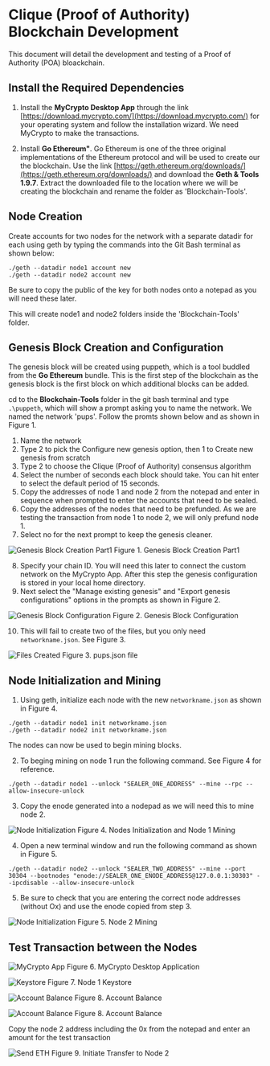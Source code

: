 # Clique (Proof of Authority) Blockchain Development
This document will detail the development and testing of a Proof of Authority (POA) bloackchain.

## Install the Required Dependencies

1) Install the **MyCrypto Desktop App** through the link [https://download.mycrypto.com/](https://download.mycrypto.com/) for your operating system and follow the installation wizard. We need MyCrypto to make the transactions. 

2) Install **Go Ethereum"**. Go Ethereum is one of the three original implementations of the Ethereum protocol and will be used to create our the blockchain. Use the link [https://geth.ethereum.org/downloads/](https://geth.ethereum.org/downloads/) and download the **Geth & Tools 1.9.7**. Extract the downloaded file to the location where we will be creating the blockchain and rename the folder as 'Blockchain-Tools'.

## Node Creation

Create accounts for two nodes for the network with a separate datadir for each using geth by typing the commands into the Git Bash terminal as shown below:
```
./geth --datadir node1 account new
./geth --datadir node2 account new
```
Be sure to copy the public of the key for both nodes onto a notepad as you will need these later.

This will create node1 and node2 folders inside the 'Blockchain-Tools' folder. 

## Genesis Block Creation and Configuration

The genesis block will be created using puppeth, which is a tool buddled from the **Go Ethereum** bundle. This is the first step of the blockchain as the genesis block is the first block on which additional blocks can be added. 

cd to the **Blockchain-Tools** folder in the git bash terminal and type `.\puppeth`, which will show a prompt asking you to name the network. We named the network 'pups'. Follow the promts shown below and as shown in Figure 1. 
1) Name the network
2) Type 2 to pick the Configure new genesis option, then 1 to Create new genesis from scratch
3) Type 2 to choose the Clique (Proof of Authority) consensus algorithm
4) Select the number of seconds each block should take. You can hit enter to select the default period of 15 seconds.
5) Copy the addresses of node 1 and node 2 from the notepad and enter in sequence when prompted to enter the accounts that need to be sealed.
6) Copy the addresses of the nodes that need to be prefunded. As we are testing the transaction from node 1 to node 2, we will only prefund node 1. 
7) Select no for the next prompt to keep the genesis cleaner. 

![Genesis Block Creation Part1](/Screenshots/step1a.JPG)
Figure 1. Genesis Block Creation Part1

8) Specify your chain ID. You will need this later to connect the custom network on the MyCrypto App. After this step the genesis configuration is stored in your local home directory.
9) Next select the "Manage existing genesis" and  "Export genesis configurations" options in the prompts as shown in Figure 2. 

![Genesis Block Configuration](/Screenshots/step1b.JPG)
Figure 2. Genesis Block Configuration

10) This will fail to create two of the files, but you only need `networkname.json`. See Figure 3.

![Files Created](/Screenshots/step1b2.JPG)
Figure 3. pups.json file

## Node Initialization and Mining

1) Using geth, initialize each node with the new `networkname.json` as shown in Figure 4.
```
./geth --datadir node1 init networkname.json
./geth --datadir node2 init networkname.json
```
The nodes can now be used to begin mining blocks.

2) To beging mining on node 1 run the following command. See Figure 4 for reference.
```
./geth --datadir node1 --unlock "SEALER_ONE_ADDRESS" --mine --rpc --allow-insecure-unlock
```
3) Copy the enode generated into a nodepad as we will need this to mine node 2.

![Node Initialization](/Screenshots/step2.JPG)
Figure 4. Nodes Initialization and Node 1 Mining

4) Open a new terminal window and run the following command as shown in Figure 5. 
```
./geth --datadir node2 --unlock "SEALER_TWO_ADDRESS" --mine --port 30304 --bootnodes "enode://SEALER_ONE_ENODE_ADDRESS@127.0.0.1:30303" --ipcdisable --allow-insecure-unlock
```
5) Be sure to check that you are entering the correct node addresses (without Ox) and use the enode copied from step 3.

![Node Initialization](/Screenshots/step3.JPG)
Figure 5. Node 2 Mining

## Test Transaction between the Nodes

![MyCrypto App](/Screenshots/step4.JPG)
Figure 6. MyCrypto Desktop Application

![Keystore](/Screenshots/step4a.JPG)
Figure 7. Node 1 Keystore

![Account Balance](/Screenshots/step4b.JPG)
Figure 8. Account Balance

![Account Balance](/Screenshots/step4b.JPG)
Figure 8. Account Balance

Copy the node 2 address including the 0x from the notepad and enter an amount for the test transaction

![Send ETH](/Screenshots/sendETH.JPG)
Figure 9. Initiate Transfer to Node 2

